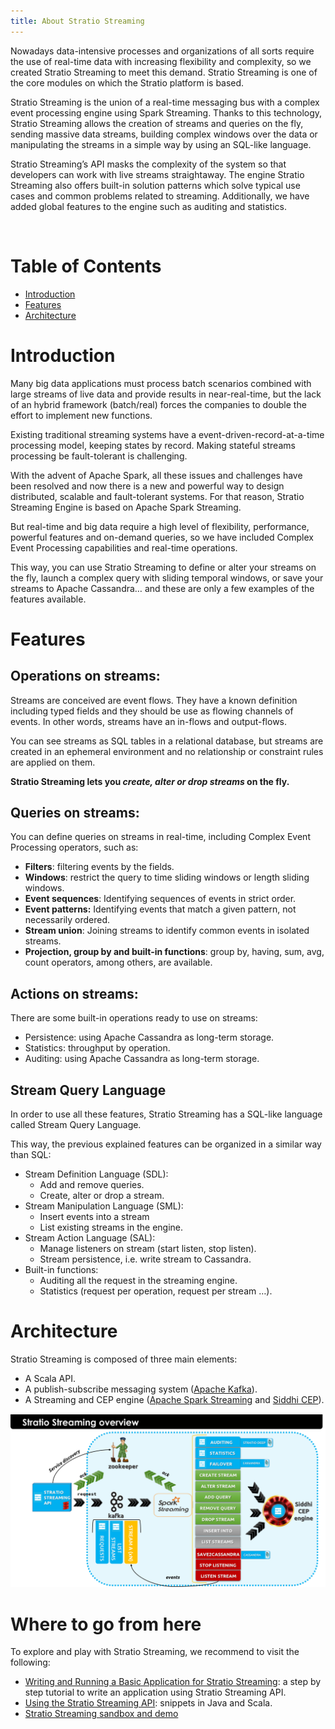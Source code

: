 ```yaml
---
title: About Stratio Streaming
---
```


Nowadays data-intensive processes and organizations of all sorts require the use of real-time data 
with increasing flexibility and complexity, so we created Stratio Streaming to meet this demand. 
Stratio Streaming is one of the core modules on which the Stratio platform is based.

Stratio Streaming is the union of a real-time messaging bus with a complex event processing engine 
using Spark Streaming. Thanks to this technology, Stratio Streaming allows the creation of streams 
and queries on the fly, sending massive data streams, building complex windows over the data or 
manipulating the streams in a simple way by using an SQL-like language.

Stratio Streaming’s API masks the complexity of the system so that developers can work with live 
streams straightaway. The engine Stratio Streaming also offers built-in solution patterns which 
solve typical use cases and common problems related to streaming. Additionally, we have added global 
features to the engine such as auditing and statistics.

 

Table of Contents
=================

-   [Introduction](#introduction)
-   [Features](#features)
-   [Architecture](#architecture)

Introduction
============

Many big data applications must process batch scenarios combined with large streams of live data and 
provide results in near-real-time, but the lack of an hybrid framework (batch/real) forces the companies 
to double the effort to implement new functions.

Existing traditional streaming systems have a event-driven-record-at-a-time processing model, keeping 
states by record. Making stateful streams processing be fault-tolerant is challenging.

With the advent of Apache Spark, all these issues and challenges have been resolved and now there is a 
new and powerful way to design distributed, scalable and fault-tolerant systems. For that reason, Stratio 
Streaming Engine is based on Apache Spark Streaming.

But real-time and big data require a high level of flexibility, performance, powerful features and 
on-demand queries, so we have included Complex Event Processing capabilities and real-time operations.

This way, you can use Stratio Streaming to define or alter your streams on the fly, launch a complex 
query with sliding temporal windows, or save your streams to Apache Cassandra… and these are only a few 
examples of the features available.

Features
========

Operations on streams:
----------------------

Streams are conceived are event flows. They have a known definition including typed fields and they should 
be use as flowing channels of events. In other words, streams have an in-flows and output-flows.

You can see streams as SQL tables in a relational database, but streams are created in an ephemeral environment 
and no relationship or constraint rules are applied on them.

**Stratio Streaming lets you *create, alter or drop streams* on the fly.**

Queries on streams:
-------------------

You can define queries on streams in real-time, including Complex Event Processing operators, such as:

-   **Filters**: filtering events by the fields.
-   **Windows**: restrict the query to time sliding windows or length sliding windows.
-   **Event sequences**: Identifying sequences of events in strict order.
-   **Event patterns:** Identifying events that match a given pattern, not necessarily ordered.
-   **Stream union**: Joining streams to identify common events in isolated streams.
-   **Projection, group by and built-in functions**: group by, having, sum, avg, count operators, among others, are available.

Actions on streams:
-------------------

There are some built-in operations ready to use on streams:

-   Persistence: using Apache Cassandra as long-term storage.
-   Statistics: throughput by operation.
-   Auditing: using Apache Cassandra as long-term storage.

Stream Query Language
---------------------

In order to use all these features, Stratio Streaming has a SQL-like language called Stream Query Language.

This way, the previous explained features can be organized in a similar way than SQL:

-   Stream Definition Language (SDL):
    -   Add and remove queries.
    -   Create, alter or drop a stream.
-   Stream Manipulation Language (SML):
    -   Insert events into a stream
    -   List existing streams in the engine.
-   Stream Action Language (SAL):
    -   Manage listeners on stream (start listen, stop listen).
    -   Stream persistence, i.e. write stream to Cassandra.
-   Built-in functions:
    -   Auditing all the request in the streaming engine.
    -   Statistics (request per operation, request per stream …).

Architecture
============

Stratio Streaming is composed of three main elements:

-   A Scala API.
-   A publish-subscribe messaging system ([Apache Kafka](http://kafka.apache.org/)).
-   A Streaming and CEP engine ([Apache Spark Streaming](http://spark.apache.org/) and [Siddhi CEP](http://siddhi.sourceforge.net/)).

![Stratio Streaming Overview](images/about-overview.png)

Where to go from here
=====================

To explore and play with Stratio Streaming, we recommend to visit the following:

-   [Writing and Running a Basic Application for Stratio Streaming](basic-application.html "Writing and Running a Basic Application for Stratio Streaming"): a step by step tutorial to write an application using Stratio Streaming API.
-   [Using the Stratio Streaming API](using-streaming-api-examples.html "Using the Stratio Streaming API"): snippets in Java and Scala.
-   [Stratio Streaming sandbox and demo](using-sandbox.html)
